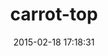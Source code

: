 ---
layout: post
title:  "carrot-top"
repo:   "portertech/carrot-top"
date:   2015-02-18 17:18:31
gemurl: https://github.com/portertech/carrot-top
---